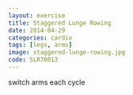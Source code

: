 ```yaml
---
layout: exercise
title: Staggered Lunge Rowing
date: 2014-04-29
categories: cardio
tags: [legs, arms]
image: staggered-lunge-rowing.jpg
code: SLR70013
---
```


switch arms each cycle


